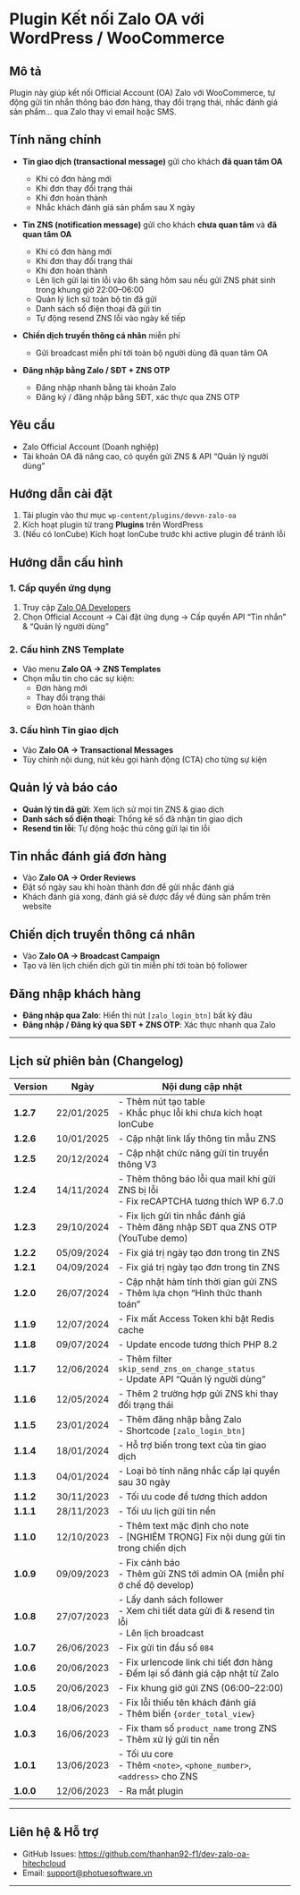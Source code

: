 # Plugin Kết nối Zalo OA với WordPress / WooCommerce

## Mô tả
Plugin này giúp kết nối Official Account (OA) Zalo với WooCommerce, tự động gửi tin nhắn thông báo đơn hàng, thay đổi trạng thái, nhắc đánh giá sản phẩm… qua Zalo thay vì email hoặc SMS.

## Tính năng chính

- **Tin giao dịch (transactional message)** gửi cho khách **đã quan tâm OA**  
  - Khi có đơn hàng mới  
  - Khi đơn thay đổi trạng thái  
  - Khi đơn hoàn thành  
  - Nhắc khách đánh giá sản phẩm sau X ngày  

- **Tin ZNS (notification message)** gửi cho khách **chưa quan tâm** và **đã quan tâm OA**  
  - Khi có đơn hàng mới  
  - Khi đơn thay đổi trạng thái  
  - Khi đơn hoàn thành  
  - Lên lịch gửi lại tin lỗi vào 6h sáng hôm sau nếu gửi ZNS phát sinh trong khung giờ 22:00–06:00  
  - Quản lý lịch sử toàn bộ tin đã gửi  
  - Danh sách số điện thoại đã gửi tin  
  - Tự động resend ZNS lỗi vào ngày kế tiếp  

- **Chiến dịch truyền thông cá nhân** miễn phí  
  - Gửi broadcast miễn phí tới toàn bộ người dùng đã quan tâm OA  

- **Đăng nhập bằng Zalo / SĐT + ZNS OTP**  
  - Đăng nhập nhanh bằng tài khoản Zalo  
  - Đăng ký / đăng nhập bằng SĐT, xác thực qua ZNS OTP  

## Yêu cầu

- Zalo Official Account (Doanh nghiệp)  
- Tài khoản OA đã nâng cao, có quyền gửi ZNS & API “Quản lý người dùng”  

## Hướng dẫn cài đặt

1. Tải plugin vào thư mục `wp-content/plugins/devvn-zalo-oa`  
2. Kích hoạt plugin từ trang **Plugins** trên WordPress  
3. (Nếu có IonCube) Kích hoạt IonCube trước khi active plugin để tránh lỗi  

## Hướng dẫn cấu hình

### 1. Cấp quyền ứng dụng
1. Truy cập [Zalo OA Developers](https://developers.zalo.me/)  
2. Chọn Official Account → Cài đặt ứng dụng → Cấp quyền API “Tin nhắn” & “Quản lý người dùng”  

### 2. Cấu hình ZNS Template
- Vào menu **Zalo OA → ZNS Templates**  
- Chọn mẫu tin cho các sự kiện:  
  - Đơn hàng mới  
  - Thay đổi trạng thái  
  - Đơn hoàn thành  

### 3. Cấu hình Tin giao dịch
- Vào **Zalo OA → Transactional Messages**  
- Tùy chỉnh nội dung, nút kêu gọi hành động (CTA) cho từng sự kiện  

## Quản lý và báo cáo

- **Quản lý tin đã gửi**: Xem lịch sử mọi tin ZNS & giao dịch  
- **Danh sách số điện thoại**: Thống kê số đã nhận tin giao dịch  
- **Resend tin lỗi**: Tự động hoặc thủ công gửi lại tin lỗi  

## Tin nhắc đánh giá đơn hàng

- Vào **Zalo OA → Order Reviews**  
- Đặt số ngày sau khi hoàn thành đơn để gửi nhắc đánh giá  
- Khách đánh giá xong, đánh giá sẽ được đẩy về đúng sản phẩm trên website  

## Chiến dịch truyền thông cá nhân

- Vào **Zalo OA → Broadcast Campaign**  
- Tạo và lên lịch chiến dịch gửi tin miễn phí tới toàn bộ follower  

## Đăng nhập khách hàng

- **Đăng nhập qua Zalo**: Hiển thị nút `[zalo_login_btn]` bất kỳ đâu  
- **Đăng nhập / Đăng ký qua SĐT + ZNS OTP**: Xác thực nhanh qua Zalo  

---

## Lịch sử phiên bản (Changelog)

| Version   | Ngày        | Nội dung cập nhật                                                                          |
|-----------|-------------|--------------------------------------------------------------------------------------------|
| **1.2.7** | 22/01/2025  | - Thêm nút tạo table<br> - Khắc phục lỗi khi chưa kích hoạt IonCube                         |
| **1.2.6** | 10/01/2025  | - Cập nhật link lấy thông tin mẫu ZNS                                                      |
| **1.2.5** | 20/12/2024  | - Cập nhật chức năng gửi tin truyền thông V3                                               |
| **1.2.4** | 14/11/2024  | - Thêm thông báo lỗi qua mail khi gửi ZNS bị lỗi<br>- Fix reCAPTCHA tương thích WP 6.7.0   |
| **1.2.3** | 29/10/2024  | - Fix lịch gửi tin nhắc đánh giá<br>- Thêm đăng nhập SĐT qua ZNS OTP (YouTube demo)        |
| **1.2.2** | 05/09/2024  | - Fix giá trị ngày tạo đơn trong tin ZNS                                                   |
| **1.2.1** | 04/09/2024  | - Fix giá trị ngày tạo đơn trong tin ZNS                                                   |
| **1.2.0** | 26/07/2024  | - Cập nhật hàm tính thời gian gửi ZNS<br>- Thêm lựa chọn “Hình thức thanh toán”            |
| **1.1.9** | 12/07/2024  | - Fix mất Access Token khi bật Redis cache                                                 |
| **1.1.8** | 09/07/2024  | - Update encode tương thích PHP 8.2                                                        |
| **1.1.7** | 12/06/2024  | - Thêm filter `skip_send_zns_on_change_status`<br>- Update API “Quản lý người dùng”       |
| **1.1.6** | 12/05/2024  | - Thêm 2 trường hợp gửi ZNS khi thay đổi trạng thái                                       |
| **1.1.5** | 23/01/2024  | - Thêm đăng nhập bằng Zalo<br>- Shortcode `[zalo_login_btn]`                               |
| **1.1.4** | 18/01/2024  | - Hỗ trợ biến trong text của tin giao dịch                                                 |
| **1.1.3** | 04/01/2024  | - Loại bỏ tính năng nhắc cấp lại quyền sau 30 ngày                                         |
| **1.1.2** | 30/11/2023  | - Tối ưu code để tương thích addon                                                         |
| **1.1.1** | 28/11/2023  | - Tối ưu lịch gửi tin nền                                                                  |
| **1.1.0** | 12/10/2023  | - Thêm text mặc định cho note<br>- [NGHIÊM TRỌNG] Fix nội dung gửi tin trong chiến dịch      |
| **1.0.9** | 09/09/2023  | - Fix cảnh báo<br>- Thêm gửi ZNS tới admin OA (miễn phí ở chế độ develop)                  |
| **1.0.8** | 27/07/2023  | - Lấy danh sách follower<br>- Xem chi tiết data gửi đi & resend tin lỗi<br>- Lên lịch broadcast |
| **1.0.7** | 26/06/2023  | - Fix gửi tin đầu số `084`                                                                  |
| **1.0.6** | 20/06/2023  | - Fix urlencode link chi tiết đơn hàng<br>- Đếm lại số đánh giá cập nhật từ Zalo          |
| **1.0.5** | 20/06/2023  | - Fix khung giờ gửi ZNS (06:00–22:00)                                                       |
| **1.0.4** | 18/06/2023  | - Fix lỗi thiếu tên khách đánh giá<br>- Thêm biến `{order_total_view}`                     |
| **1.0.3** | 16/06/2023  | - Fix tham số `product_name` trong ZNS<br>- Thêm xử lý gửi tin nền                          |
| **1.0.1** | 13/06/2023  | - Tối ưu core<br>- Thêm `<note>`, `<phone_number>`, `<address>` cho ZNS                     |
| **1.0.0** | 12/06/2023  | - Ra mắt plugin                                                                             |

---

## Liên hệ & Hỗ trợ
- GitHub Issues: https://github.com/thanhan92-f1/dev-zalo-oa-hitechcloud
- Email: support@photuesoftware.vn  

---
